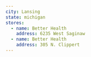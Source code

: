 ```yaml
---
city: Lansing
state: michigan
stores:
  - name: Better Health
    address: 6235 West Saginaw
  - name: Better Health
    address: 305 N. Clippert
---
```

